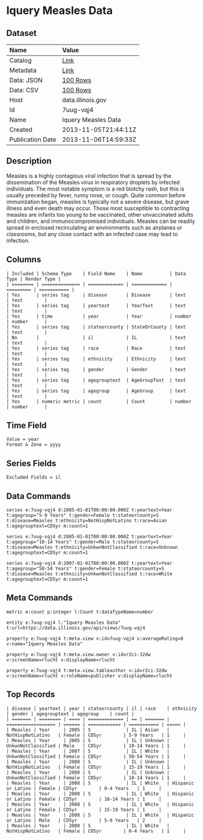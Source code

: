 # Iquery Measles Data

## Dataset

| Name | Value |
| :--- | :---- |
| Catalog | [Link](https://catalog.data.gov/dataset/iquery-measles-data-eb3b3) |
| Metadata | [Link](https://data.illinois.gov/api/views/7uug-vqj4) |
| Data: JSON | [100 Rows](https://data.illinois.gov/api/views/7uug-vqj4/rows.json?max_rows=100) |
| Data: CSV | [100 Rows](https://data.illinois.gov/api/views/7uug-vqj4/rows.csv?max_rows=100) |
| Host | data.illinois.gov |
| Id | 7uug-vqj4 |
| Name | Iquery Measles Data |
| Created | 2013-11-05T21:44:11Z |
| Publication Date | 2013-11-06T14:59:33Z |

## Description

Measles is a highly contagious viral infection that is spread by the dissemination of the Measles virus in respiratory droplets by infected individuals. The most notable symptom is a red blotchy rash, but this is usually preceded by fever, runny nose, or cough. Quite common before immunization began, measles is typically not a severe disease, but grave illness and even death may occur. Those most susceptible to contracting measles are infants too young to be vaccinated, other unvaccinated adults and children, and immunocompromised individuals. Measles can be readily spread in enclosed recirculating air environments such as airplanes or classrooms, but any close contact with an infected case may lead to infection.

## Columns

```ls
| Included | Schema Type    | Field Name    | Name          | Data Type | Render Type |
| ======== | ============== | ============= | ============= | ========= | =========== |
| Yes      | series tag     | disease       | Disease       | text      | text        |
| Yes      | series tag     | yeartext      | YearText      | text      | text        |
| Yes      | time           | year          | Year          | number    | number      |
| Yes      | series tag     | stateorcounty | StateOrCounty | text      | text        |
| No       |                | il            | IL            | text      | text        |
| Yes      | series tag     | race          | Race          | text      | text        |
| Yes      | series tag     | ethnicity     | Ethnicity     | text      | text        |
| Yes      | series tag     | gender        | Gender        | text      | text        |
| Yes      | series tag     | agegrouptext  | AgeGroupText  | text      | text        |
| Yes      | series tag     | agegroup      | AgeGroup      | text      | text        |
| Yes      | numeric metric | count         | Count         | number    | number      |
```

## Time Field

```ls
Value = year
Format & Zone = yyyy
```

## Series Fields

```ls
Excluded Fields = il
```

## Data Commands

```ls
series e:7uug-vqj4 d:2005-01-01T00:00:00.000Z t:yeartext=Year t:agegroup="5-9 Years" t:gender=Female t:stateorcounty=S t:disease=Measles t:ethnicity=NotHispNotLatino t:race=Asian t:agegrouptext=CD5yr m:count=1

series e:7uug-vqj4 d:2005-01-01T00:00:00.000Z t:yeartext=Year t:agegroup="10-14 Years" t:gender=Male t:stateorcounty=S t:disease=Measles t:ethnicity=UnkwnNotClassified t:race=Unknown t:agegrouptext=CD5yr m:count=1

series e:7uug-vqj4 d:2007-01-01T00:00:00.000Z t:yeartext=Year t:agegroup="50-54 Years" t:gender=Female t:stateorcounty=S t:disease=Measles t:ethnicity=UnkwnNotClassified t:race=White t:agegrouptext=CD5yr m:count=1
```

## Meta Commands

```ls
metric m:count p:integer l:Count t:dataTypeName=number

entity e:7uug-vqj4 l:"Iquery Measles Data" t:url=https://data.illinois.gov/api/views/7uug-vqj4

property e:7uug-vqj4 t:meta.view v:id=7uug-vqj4 v:averageRating=0 v:name="Iquery Measles Data"

property e:7uug-vqj4 t:meta.view.owner v:id=r2ci-32dw v:screenName=rlucht v:displayName=rlucht

property e:7uug-vqj4 t:meta.view.tableauthor v:id=r2ci-32dw v:screenName=rlucht v:roleName=publisher v:displayName=rlucht
```

## Top Records

```ls
| disease | yeartext | year | stateorcounty | il | race    | ethnicity          | gender | agegrouptext | agegroup    | count | 
| ======= | ======== | ==== | ============= | == | ======= | ================== | ====== | ============ | =========== | ===== | 
| Measles | Year     | 2005 | S             | IL | Asian   | NotHispNotLatino   | Female | CD5yr        | 5-9 Years   | 1     | 
| Measles | Year     | 2005 | S             | IL | Unknown | UnkwnNotClassified | Male   | CD5yr        | 10-14 Years | 1     | 
| Measles | Year     | 2007 | S             | IL | White   | UnkwnNotClassified | Female | CD5yr        | 50-54 Years | 1     | 
| Measles | Year     | 2008 | S             | IL | Unknown | NotHispNotLatino   | Female | CD5yr        | 15-19 Years | 1     | 
| Measles | Year     | 2008 | S             | IL | Unknown | UnkwnNotClassified | Female | CD5yr        | 10-14 Years | 1     | 
| Measles | Year     | 2008 | S             | IL | White   | Hispanic or Latino | Female | CD5yr        | 0-4 Years   | 1     | 
| Measles | Year     | 2008 | S             | IL | White   | Hispanic or Latino | Female | CD5yr        | 10-14 Years | 1     | 
| Measles | Year     | 2008 | S             | IL | White   | Hispanic or Latino | Female | CD5yr        | 15-19 Years | 1     | 
| Measles | Year     | 2008 | S             | IL | White   | Hispanic or Latino | Male   | CD5yr        | 5-9 Years   | 2     | 
| Measles | Year     | 2008 | S             | IL | White   | NotHispNotLatino   | Female | CD5yr        | 0-4 Years   | 1     | 
```